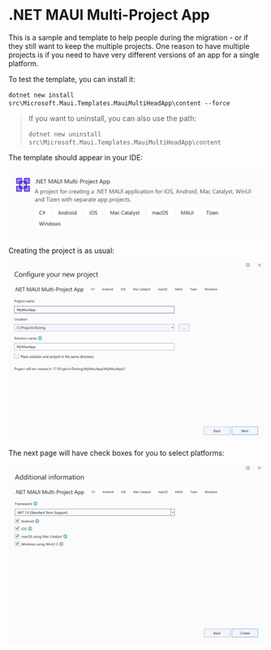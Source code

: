 # .NET MAUI Multi-Project App

This is a sample and template to help people during the
migration - or if they still want to keep the multiple projects.
One reason to have multiple projects is if you need to have very
different versions of an app for a single platform.

To test the template, you can install it:

```
dotnet new install src\Microsoft.Maui.Templates.MauiMultiHeadApp\content --force
```

> If you want to uninstall, you can also use the path:
> 
> ```
> dotnet new uninstall src\Microsoft.Maui.Templates.MauiMultiHeadApp\content
> ```

The template should appear in your IDE:

![Alt text](images/page-0.png)

Creating the project is as usual:

![Alt text](images/page-1.png)

The next page will have check boxes for you to select platforms:

![Alt text](images/page-2.png)
